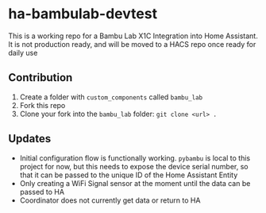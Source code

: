 # ha-bambulab-devtest

This is a working repo for a Bambu Lab X1C Integration into Home Assistant.  It is not production ready, and will be moved to a HACS repo once ready for daily use

## Contribution

1) Create a folder with `custom_components` called `bambu_lab`
2) Fork this repo
3) Clone your fork into the `bambu_lab` folder: `git clone <url> .`

## Updates

* Initial configuration flow is functionally working.  `pybambu` is local to this project for now, but this needs to expose the device serial number, so that it can be passed to the unique ID of the Home Assistant Entity
* Only creating a WiFi Signal sensor at the moment until the data can be passed to HA
* Coordinator does not currently get data or return to HA
